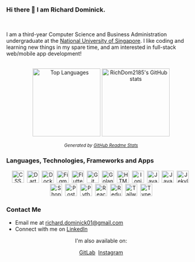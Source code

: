 <!-- markdownlint-disable-file -->
### Hi there 👋 I am Richard Dominick.

<br>

<!-- ![Profile Views](https://komarev.com/ghpvc/?username=RichDom2185) -->

I am a third-year Computer Science and Business Administration undergraduate at the [National University of Singapore](https://nus.edu.sg). I like coding and learning new things in my spare time, and am interested in full-stack web/mobile app development!

<br>

<div align="center" markdown="1">
<!-- Light Mode is default, Dark Mode is additional source -->
<picture>
  <source
    media="(prefers-color-scheme: dark)"
    srcset="https://github-readme-stats.vercel.app/api/top-langs/?username=RichDom2185&layout=compact&disable_animations=true&card_width=372&theme=github_dark_dimmed">
  <img
    alt="Top Languages"
    height="180"
    src="https://github-readme-stats.vercel.app/api/top-langs/?username=RichDom2185&layout=compact&disable_animations=true&card_width=372">
</picture>
<picture>
  <source
    media="(prefers-color-scheme: dark)"
    srcset="https://github-readme-stats.vercel.app/api?username=RichDom2185&show_icons=true&disable_animations=true&rank_icon=github&show=reviews&text_bold=false&hide=contribs&card_width=440px&theme=github_dark_dimmed">
  <img
    alt="RichDom2185's GitHub stats"
    height="180"
    src="https://github-readme-stats.vercel.app/api?username=RichDom2185&show_icons=true&disable_animations=true&rank_icon=github&show=reviews&text_bold=false&hide=contribs&card_width=440px">
</picture>

_<sup>Generated by [GitHub Readme Stats](https://github.com/anuraghazra/github-readme-stats)</sup>_

</div>

### Languages, Technologies, Frameworks and Apps

<div align="center" markdown="1">

[<img width="32" alt="CSS" src="https://cdn.jsdelivr.net/gh/devicons/devicon/icons/css3/css3-original.svg">](https://w3.org/css)&nbsp;
[<img width="32" alt="Dart" src="https://cdn.jsdelivr.net/gh/devicons/devicon/icons/dart/dart-original.svg">](https://dart.dev/)&nbsp;
[<img width="32" alt="Docker" src="https://cdn.jsdelivr.net/gh/devicons/devicon/icons/docker/docker-plain.svg">](https://www.docker.com/)&nbsp;
[<img width="32" alt="Figma" src="https://cdn.jsdelivr.net/gh/devicons/devicon/icons/figma/figma-original.svg">](https://www.figma.com/)&nbsp;
[<img width="32" alt="Flutter" src="https://cdn.jsdelivr.net/gh/devicons/devicon/icons/flutter/flutter-original.svg">](https://flutter.dev/)&nbsp;
[<img width="32" alt="Git" src="https://cdn.jsdelivr.net/gh/devicons/devicon/icons/git/git-original.svg">](https://git-scm.com/)&nbsp;
[<img width="32" alt="Golang" src="https://cdn.jsdelivr.net/gh/devicons/devicon/icons/go/go-original-wordmark.svg">](https://go.dev/)&nbsp;
[<img width="32" alt="HTML" src="https://cdn.jsdelivr.net/gh/devicons/devicon/icons/html5/html5-original.svg">](https://w3.org/html)&nbsp;
[<img width="32" alt="Ionic" src="https://cdn.jsdelivr.net/gh/devicons/devicon/icons/ionic/ionic-original.svg">](https://ionicframework.com/)&nbsp;
[<img width="32" alt="Java" src="https://cdn.jsdelivr.net/gh/devicons/devicon/icons/java/java-original.svg">](https://www.java.com/)&nbsp;
[<img width="32" alt="JavaScript" src="https://cdn.jsdelivr.net/gh/devicons/devicon/icons/javascript/javascript-original.svg">](https://developer.mozilla.org/en-US/docs/Web/JavaScript)&nbsp;
[<img width="32" alt="Jekyll" src="https://www.vectorlogo.zone/logos/jekyllrb/jekyllrb-icon.svg">](https://jekyllrb.com/)&nbsp;
[<img width="32" alt="Shopify Liquid" src="https://parse.programmieren-muenchen.de/parse/files/unilearn/liquid-logo-text.png">](https://shopify.github.io/liquid/)&nbsp;
[<img width="32" alt="PostgreSQL" src="https://cdn.jsdelivr.net/gh/devicons/devicon/icons/postgresql/postgresql-original.svg">](https://www.postgresql.org/)&nbsp;
[<img width="32" alt="Python" src="https://cdn.jsdelivr.net/gh/devicons/devicon/icons/python/python-original.svg">](https://www.python.org/)&nbsp;
[<img width="32" alt="React" src="https://cdn.jsdelivr.net/gh/devicons/devicon/icons/react/react-original.svg">](https://reactjs.org/)&nbsp;
[<img width="32" alt="Redux" src="https://cdn.jsdelivr.net/gh/devicons/devicon/icons/redux/redux-original.svg">](https://react-redux.js.org/)&nbsp;
[<img width="32" alt="Tailwind" src="https://cdn.jsdelivr.net/gh/devicons/devicon/icons/tailwindcss/tailwindcss-plain.svg">](https://tailwindcss.com/)&nbsp;
[<img width="32" alt="TypeScript" src="https://cdn.jsdelivr.net/gh/devicons/devicon/icons/typescript/typescript-original.svg">](https://www.typescriptlang.org/)

</div>

### Contact Me

* Email me at richard.dominick01@gmail.com
* Connect with me on [LinkedIn](https://www.linkedin.com/in/richard-dominick/)

<div align="center" markdown="1">

I'm also available on:

[GitLab](https://gitlab.com/RichDom2185/)&nbsp;
[Instagram](https://www.instagram.com/richarddominick_/)

</div>



<!--
**RichDom2185/RichDom2185** is a ✨ _special_ ✨ repository because its `README.md` (this file) appears on your GitHub profile.

Here are some ideas to get you started:

- 🔭 I’m currently working on ...
- 🌱 I’m currently learning ...
- 👯 I’m looking to collaborate on ...
- 🤔 I’m looking for help with ...
- 💬 Ask me about ...
- 📫 How to reach me: ...
- 😄 Pronouns: ...
- ⚡ Fun fact: ...
-->
